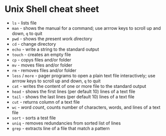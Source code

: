 # Unix Shell cheat sheet

- `ls` - lists file
- `man` - shows the manual for a command; use arrrow keys to scroll up and down, `q` to quit
- `pwd` - shows the *p*resent *w*ork *d*irectory
- `cd` - change directory
- `echo` - write a string to the standard output
- `touch` - creates an empty file
- `cp` - copys files and/or folder
- `mv` - moves files and/or folder
- `rm` - removes files and/or folder
- `less` / `more` - pager programs to open a plain text file interactively; use arrrow keys to scroll up and down, `q` to quit
- `cat` - writes the content of one or more file to the standard output
- `head` - shows the first lines (per default 10) lines of a text file
- `tail` - shows the last lines (per default 10) lines of a text file
- `cut` - returns column of a text file
- `wc` - *w*ord *c*ount, counts number of characters, words, and lines of a text file
- `sort` - sorts a test file
- `uniq` - removes redundancies from sorted list of lines
- `grep` - extracts line of a file that match a pattern
